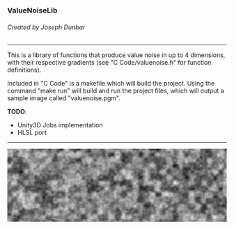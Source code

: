 ### ValueNoiseLib
###### Created by Joseph Dunbar
---

This is a library of functions that produce value noise in up to 4 dimensions, with their respective gradients (see "C Code/valuenoise.h" for function definitions).

Included in "C Code" is a makefile which will build the project. Using the command "make run" will build and run the project files, which will output a sample image called "valuenoise.pgm".


**TODO**: 
  * Unity3D Jobs implementation
  * HLSL port
---
<p align="center">
    <img src="https://github.com/josephhd/ValueNoiseLib/blob/master/valuenoise.jpg">
</p>
